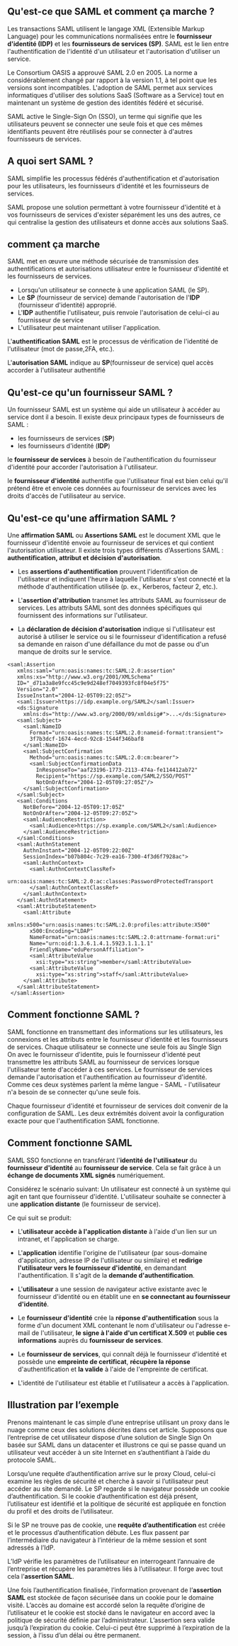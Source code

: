 ## Qu'est-ce que SAML et comment ça marche ?


Les transactions SAML utilisent le langage XML (Extensible Markup Language) pour les 
communications normalisées entre le **fournisseur d'identité (IDP)** et les **fournisseurs de services (SP)**. 
SAML est le lien entre l'authentification de l'identité d'un utilisateur et l'autorisation d'utiliser un service.

Le Consortium OASIS a approuvé SAML 2.0 en 2005. La norme a considérablement changé par rapport 
à la version 1.1, à tel point que les versions sont incompatibles. L'adoption de SAML permet 
aux services informatiques d'utiliser des solutions SaaS (Software as a Service) tout en 
maintenant un système de gestion des identités fédéré et sécurisé.

SAML active le Single-Sign On (SSO), un terme qui signifie que les utilisateurs peuvent 
se connecter une seule fois et que ces mêmes identifiants peuvent être réutilisés pour 
se connecter à d'autres fournisseurs de services.

## A quoi sert SAML ?
SAML simplifie les processus fédérés d'authentification et d'autorisation pour les utilisateurs, 
les fournisseurs d'identité et les fournisseurs de services. 

SAML propose une solution permettant à votre fournisseur d'identité et à vos fournisseurs de services 
d'exister séparément les uns des autres, ce qui centralise la gestion des utilisateurs et donne accès 
aux solutions SaaS.

## comment ça marche 
SAML met en œuvre une méthode sécurisée de transmission des authentifications et autorisations 
utilisateur entre le fournisseur d'identité et les fournisseurs de services. 
- Lorsqu'un utilisateur se connecte à une application SAML (le SP).
- Le **SP** (fournisseur de service) demande l'autorisation de l'**IDP** (fournisseur d'identité) approprié. 
- L'**IDP** authentifie l'utilisateur, puis renvoie l'autorisation de celui-ci au fournisseur de service
- L'utilisateur peut maintenant utiliser l'application.

L'**authentification SAML** est le processus de vérification de l'identité de l'utilisateur (mot de passe,2FA, etc.). 

L'**autorisation SAML** indique au **SP**(fournisseur de service) quel accès accorder à l'utilisateur authentifié


## Qu'est-ce qu'un fournisseur SAML ?
Un fournisseur SAML est un système qui aide un utilisateur à accéder au service dont il a besoin. 
Il existe deux principaux types de fournisseurs de SAML : 
- les fournisseurs de services (**SP**) 
- les fournisseurs d'identité (**IDP**)

le **fournisseur de services** à besoin de l'authentification du fournisseur d'identité pour accorder 
l'autorisation à l'utilisateur.

le **fournisseur d'identité** authentifie que l'utilisateur final est bien celui qu'il 
prétend être et envoie ces données au fournisseur de services avec les droits d'accès 
de l'utilisateur au service.

## Qu'est-ce qu'une affirmation SAML ?
Une **affirmation SAML** ou **Assertions SAML** est le document XML que le fournisseur d'identité envoie au fournisseur
de services et qui contient l'autorisation utilisateur. Il existe trois types différents 
d'Assertions SAML : **authentification, attribut et décision d'autorisation**.

- Les **assertions d'authentification** prouvent l'identification de l'utilisateur et indiquent 
l'heure à laquelle l'utilisateur s'est connecté et la méthode d'authentification 
utilisée (p. ex., Kerberos, facteur 2, etc.).

- L'**assertion d'attribution** transmet les attributs SAML au fournisseur de services.
Les attributs SAML sont des données spécifiques qui fournissent des informations sur l'utilisateur.

- La **déclaration de décision d'autorisation** indique si l'utilisateur est autorisé à utiliser 
le service ou si le fournisseur d'identification a refusé sa demande en raison d'une défaillance 
du mot de passe ou d'un manque de droits sur le service.
```
<saml:Assertion
   xmlns:saml="urn:oasis:names:tc:SAML:2.0:assertion"
   xmlns:xs="http://www.w3.org/2001/XMLSchema"
   ID="_d71a3a8e9fcc45c9e9d248ef7049393fc8f04e5f75"
   Version="2.0"
   IssueInstant="2004-12-05T09:22:05Z">
   <saml:Issuer>https://idp.example.org/SAML2</saml:Issuer>
   <ds:Signature
     xmlns:ds="http://www.w3.org/2000/09/xmldsig#">...</ds:Signature>
   <saml:Subject>
     <saml:NameID
       Format="urn:oasis:names:tc:SAML:2.0:nameid-format:transient">
       3f7b3dcf-1674-4ecd-92c8-1544f346baf8
     </saml:NameID>
     <saml:SubjectConfirmation
       Method="urn:oasis:names:tc:SAML:2.0:cm:bearer">
       <saml:SubjectConfirmationData
         InResponseTo="aaf23196-1773-2113-474a-fe114412ab72"
         Recipient="https://sp.example.com/SAML2/SSO/POST"
         NotOnOrAfter="2004-12-05T09:27:05Z"/>
     </saml:SubjectConfirmation>
   </saml:Subject>
   <saml:Conditions
     NotBefore="2004-12-05T09:17:05Z"
     NotOnOrAfter="2004-12-05T09:27:05Z">
     <saml:AudienceRestriction>
       <saml:Audience>https://sp.example.com/SAML2</saml:Audience>
     </saml:AudienceRestriction>
   </saml:Conditions>
   <saml:AuthnStatement
     AuthnInstant="2004-12-05T09:22:00Z"
     SessionIndex="b07b804c-7c29-ea16-7300-4f3d6f7928ac">
     <saml:AuthnContext>
       <saml:AuthnContextClassRef>
         urn:oasis:names:tc:SAML:2.0:ac:classes:PasswordProtectedTransport
       </saml:AuthnContextClassRef>
     </saml:AuthnContext>
   </saml:AuthnStatement>
   <saml:AttributeStatement>
     <saml:Attribute
       xmlns:x500="urn:oasis:names:tc:SAML:2.0:profiles:attribute:X500"
       x500:Encoding="LDAP"
       NameFormat="urn:oasis:names:tc:SAML:2.0:attrname-format:uri"
       Name="urn:oid:1.3.6.1.4.1.5923.1.1.1.1"
       FriendlyName="eduPersonAffiliation">
       <saml:AttributeValue
         xsi:type="xs:string">member</saml:AttributeValue>
       <saml:AttributeValue
         xsi:type="xs:string">staff</saml:AttributeValue>
     </saml:Attribute>
   </saml:AttributeStatement>
 </saml:Assertion>
 ```
## Comment fonctionne SAML ?
SAML fonctionne en transmettant des informations sur les utilisateurs, les connexions et 
les attributs entre le fournisseur d'identité et les fournisseurs de services. Chaque 
utilisateur se connecte une seule fois au Single Sign On avec le fournisseur d'identite, 
puis le fournisseur d'identé peut transmettre les attributs SAML au fournisseur 
de services lorsque l'utilisateur tente d'accéder à ces services. Le fournisseur de services 
demande l'autorisation et l'authentification au fournisseur d'identité. 
Comme ces deux systèmes parlent la même langue - SAML - l'utilisateur n'a besoin 
de se connecter qu'une seule fois.

Chaque fournisseur d'identité et fournisseur de services doit convenir de la configuration de
SAML. Les deux extrémités doivent avoir la configuration exacte pour que l'authentification
SAML fonctionne.


## Comment fonctionne SAML
SAML SSO fonctionne en transférant l'**identité de l'utilisateur** du **fournisseur d'identité** au 
**fournisseur de service**. Cela se fait grâce à un **échange de documents XML signés** numériquement.

Considérez le scénario suivant: Un utilisateur est connecté à un système qui agit en tant que 
fournisseur d'identité. L'utilisateur souhaite se connecter à une **application distante** (le fournisseur de service).

Ce qui suit se produit:

- L'**utilisateur accède à l'application distante** à l'aide d'un lien sur un intranet, 
et l'application se charge.

- L'**application** identifie l'origine de l'utilisateur (par sous-domaine d'application, 
adresse IP de l'utilisateur ou similaire) et **redirige l'utilisateur vers le fournisseur d'identité**, 
en demandant l'authentification. Il s'agit de la **demande d'authentification**.

- L'**utilisateur** a une session de navigateur active existante avec le fournisseur d'identité 
ou en établit une en **se connectant au fournisseur d'identité**.

- Le **fournisseur d'identité** crée la **réponse d'authentification** sous la forme d'un 
document XML contenant le nom d'utilisateur ou l'adresse e-mail de l'utilisateur, 
**le signe à l'aide d'un certificat X.509** et **publie ces informations** auprès du **fournisseur de services**.

- Le **fournisseur de services**, qui connaît déjà le fournisseur d'identité et possède une **empreinte de certificat**, **récupère la réponse** d'authentification et **la valide** à l'aide de l'empreinte de certificat.

- L'identité de l'utilisateur est établie et l'utilisateur a accès à l'application.

## Illustration par l’exemple
Prenons maintenant le cas simple d’une entreprise utilisant un proxy dans le nuage 
comme ceux des solutions décrites dans cet article. Supposons que l’entreprise de 
cet utilisateur dispose d’une solution de Single Sign On basée sur SAML dans un 
datacenter et illustrons ce qui se passe quand un utilisateur veut accéder à un site 
Internet en s’authentifiant à l’aide du protocole SAML.

Lorsqu’une requête d’authentification arrive sur le proxy Cloud, celui-ci 
examine les règles de sécurité et cherche à savoir si l’utilisateur peut 
accéder au site demandé. Le SP regarde si le navigateur possède un cookie 
d’authentification. Si le cookie d’authentification est déjà présent, l’utilisateur 
est identifié et la politique de sécurité est appliquée en fonction du profil et 
des droits de l’utilisateur.

Si le SP ne trouve pas de cookie, une **requête d’authentification** est créée et 
le processus d’authentification débute. Les flux passent par l’intermédiaire du 
navigateur à l’intérieur de la même session et sont adressés à l’IdP.

L’IdP vérifie les paramètres de l’utilisateur en interrogeant l’annuaire 
de l’entreprise et récupère les paramètres liés à l’utilisateur. Il forge avec 
tout cela l’**assertion SAML**.

Une fois l’authentification finalisée, l’information provenant de l’**assertion SAML** 
est stockée de façon sécurisée dans un cookie pour le domaine visité. L’accès au domaine 
est accordé selon la requête d’origine de l’utilisateur et le cookie est stocké dans 
le navigateur en accord avec la politique de sécurité définie par l’administrateur. 
L’assertion sera valide jusqu’à l’expiration du cookie. Celui-ci peut être supprimé à 
l’expiration de la session, à l’issu d’un délai ou être permanent.

